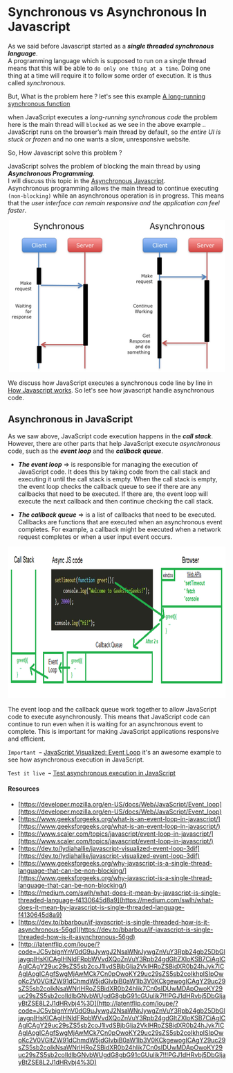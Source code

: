 # Synchronous vs Asynchronous In Javascript

As we said before Javascript started as a **_single threaded synchronous language_**.<br/>
A programming language which is supposed to run on a single thread means that this will be able to `do only one thing at a time`. Doing one thing at a time will require it to follow some order of execution. It is thus called _synchronous_.

But, What is the problem here ? let's see this example [A long-running synchronous function](https://developer.mozilla.org/en-US/docs/Learn/JavaScript/Asynchronous/Introducing#a_long-running_synchronous_function)

when JavaScript executes a _long-running synchronous code_ the problem here is the main thread will `blocked` as we see in the above example .. JavaScript runs on the browser’s main thread by default, so _the entire UI is stuck or frozen_ and no one wants a slow, unresponsive website.

So, How Javascript solve this problem ?

JavaScript solves the problem of blocking the main thread by using **_Asynchronous Programming_**.<br/>
I will discuss this topic in the [Asynchronous Javascript](https://github.com/omar1Mayallo/Practical-Javascript/tree/main/3-%20Asynchronous%20Javascript).<br/>
Asynchronous programming allows the main thread to continue executing `(non-blocking)` while an asynchronous operation is in progress. This means that the _user interface can remain responsive and the application can feel faster_.

<div align="center"><img src="assets/synchronous-vs-asynchronous.jpg" width="500" height="350"/></div>

We discuss how JavaScript executes a synchronous code line by line in [How Javascript works](https://github.com/omar1Mayallo/Practical-Javascript/tree/main/1-%20How%20Javascript%20works). So let's see how javascript handle asynchronous code.

## Asynchronous in JavaScript

As we saw above, JavaScript code execution happens in the **_call stack_**. However, there are other parts that help JavaScript execute _asynchronous_ code, such as the **_event loop_** and the **_callback queue_**.

- **_The event loop_** ⇒ is responsible for managing the execution of JavaScript code. It does this by taking code from the call stack and executing it until the call stack is empty. When the call stack is empty, the event loop checks the callback queue to see if there are any callbacks that need to be executed. If there are, the event loop will execute the next callback and then continue checking the call stack.

- **_The callback queue_** ⇒ is a list of callbacks that need to be executed. Callbacks are functions that are executed when an asynchronous event completes. For example, a callback might be executed when a network request completes or when a user input event occurs.

<div align="center"><img src="assets/async1.png" width="700" height="350"/></div>

The event loop and the callback queue work together to allow JavaScript code to execute asynchronously. This means that JavaScript code can continue to run even when it is waiting for an asynchronous event to complete. This is important for making JavaScript applications responsive and efficient.

`Important ➡` [JavaScript Visualized: Event Loop](https://dev.to/lydiahallie/javascript-visualized-event-loop-3dif) it's an awesome example to see how asynchronous execution in JavaScript.

`Test it live ➡` [Test asynchronous execution in JavaScript](http://latentflip.com/loupe/?code=JC5vbignYnV0dG9uJywgJ2NsaWNrJywgZnVuY3Rpb24gb25DbGljaygpIHsKICAgIHNldFRpbWVvdXQoZnVuY3Rpb24gdGltZXIoKSB7CiAgICAgICAgY29uc29sZS5sb2coJ1lvdSBjbGlja2VkIHRoZSBidXR0b24hJyk7ICAgIAogICAgfSwgMjAwMCk7Cn0pOwoKY29uc29sZS5sb2coIkhpISIpOwoKc2V0VGltZW91dChmdW5jdGlvbiB0aW1lb3V0KCkgewogICAgY29uc29sZS5sb2coIkNsaWNrIHRoZSBidXR0b24hIik7Cn0sIDUwMDApOwoKY29uc29sZS5sb2coIldlbGNvbWUgdG8gbG91cGUuIik7!!!PGJ1dHRvbj5DbGljayBtZSE8L2J1dHRvbj4%3D)

#### Resources

- [https://developer.mozilla.org/en-US/docs/Web/JavaScript/Event_loop](https://developer.mozilla.org/en-US/docs/Web/JavaScript/Event_loop)
- [https://www.geeksforgeeks.org/what-is-an-event-loop-in-javascript/](https://www.geeksforgeeks.org/what-is-an-event-loop-in-javascript/)
- [https://www.scaler.com/topics/javascript/event-loop-in-javascript/](https://www.scaler.com/topics/javascript/event-loop-in-javascript/)
- [https://dev.to/lydiahallie/javascript-visualized-event-loop-3dif](https://dev.to/lydiahallie/javascript-visualized-event-loop-3dif)
- [https://www.geeksforgeeks.org/why-javascript-is-a-single-thread-language-that-can-be-non-blocking/](https://www.geeksforgeeks.org/why-javascript-is-a-single-thread-language-that-can-be-non-blocking/)
- [https://medium.com/swlh/what-does-it-mean-by-javascript-is-single-threaded-language-f4130645d8a9](https://medium.com/swlh/what-does-it-mean-by-javascript-is-single-threaded-language-f4130645d8a9)
- [https://dev.to/bbarbour/if-javascript-is-single-threaded-how-is-it-asynchronous-56gd](https://dev.to/bbarbour/if-javascript-is-single-threaded-how-is-it-asynchronous-56gd)
- [http://latentflip.com/loupe/?code=JC5vbignYnV0dG9uJywgJ2NsaWNrJywgZnVuY3Rpb24gb25DbGljaygpIHsKICAgIHNldFRpbWVvdXQoZnVuY3Rpb24gdGltZXIoKSB7CiAgICAgICAgY29uc29sZS5sb2coJ1lvdSBjbGlja2VkIHRoZSBidXR0b24hJyk7ICAgIAogICAgfSwgMjAwMCk7Cn0pOwoKY29uc29sZS5sb2coIkhpISIpOwoKc2V0VGltZW91dChmdW5jdGlvbiB0aW1lb3V0KCkgewogICAgY29uc29sZS5sb2coIkNsaWNrIHRoZSBidXR0b24hIik7Cn0sIDUwMDApOwoKY29uc29sZS5sb2coIldlbGNvbWUgdG8gbG91cGUuIik7!!!PGJ1dHRvbj5DbGljayBtZSE8L2J1dHRvbj4%3D](http://latentflip.com/loupe/?code=JC5vbignYnV0dG9uJywgJ2NsaWNrJywgZnVuY3Rpb24gb25DbGljaygpIHsKICAgIHNldFRpbWVvdXQoZnVuY3Rpb24gdGltZXIoKSB7CiAgICAgICAgY29uc29sZS5sb2coJ1lvdSBjbGlja2VkIHRoZSBidXR0b24hJyk7ICAgIAogICAgfSwgMjAwMCk7Cn0pOwoKY29uc29sZS5sb2coIkhpISIpOwoKc2V0VGltZW91dChmdW5jdGlvbiB0aW1lb3V0KCkgewogICAgY29uc29sZS5sb2coIkNsaWNrIHRoZSBidXR0b24hIik7Cn0sIDUwMDApOwoKY29uc29sZS5sb2coIldlbGNvbWUgdG8gbG91cGUuIik7!!!PGJ1dHRvbj5DbGljayBtZSE8L2J1dHRvbj4%3D)
